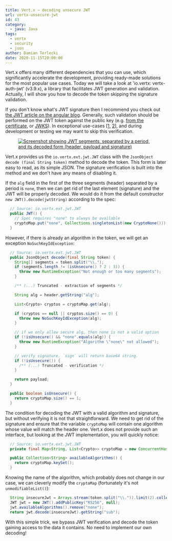 ```yaml
---
title: Vert.x – decoding unsecure JWT
url: vertx-unsecure-jwt
id: 43
category:
  - java: Java
tags:
  - vertx
  - security
  - json
author: Damian Terlecki
date: 2020-11-15T20:00:00
---
```


Vert.x offers many different dependencies that you can use, which significantly accelerate the development, providing ready-made solutions for the most popular use cases. Today we will take a look at 'io.vertx: vertx-auth-jwt' (v3.9.x), a library that facilitates JWT generation and validation. Actually, I will show you how to decode the token skipping the signature validation.

If you don't know what's JWT signature then I recommend you check out [the JWT article on the angular blog](https://blog.angular-university.io/angular-jwt/). Generally, such validation should be performed on the JWT token against the public key (e.g. [from the certificate](https://www.googleapis.com/oauth2/v1/certs), or [JWKS](https://www.googleapis.com/oauth2/v3/certs)). In exceptional use-cases [[1](https://developers.google.com/identity/protocols/oauth2/openid-connect#obtainuserinfo), [2](https://github.com/vert-x3/vertx-auth/issues/168)], and during development or testing we may want to skip this verification.

<figure>
<a href="https://jwt.io/"><img src="/img/hq/jwt.png" alt="Screenshot showing JWT segments, separated by a period, and its decoded form (header, payload and signature)" title="JWT token segments and its decoded form"/></a>
</figure>

Vert.x provides us the `io.vertx.ext.jwt.JWT` class with the `JsonObject decode (final String token)` method to decode the token. This form is later easy to read, as its simple JSON. The signature verification is built into the method and we don't have any means of disabling it.

If the `alg` field in the first of the three segments (header) separated by a period is `none`, then we can get rid of the last element (signature) and the JWT will be properly decoded. We would do it from the default constructor `new JWT().decode(jwtString)` according to the spec:

```java
  // Source: io.vertx.ext.jwt.JWT
  public JWT() {
    // Spec requires "none" to always be available
    cryptoMap.put("none", Collections.singletonList(new CryptoNone()));
  }
```

However, if there is already an algorithm in the token, we will get an exception `NoSuchKeyIdException`:

```java
  // Source: io.vertx.ext.jwt.JWT
  public JsonObject decode(final String token) {
    String[] segments = token.split("\\.");
    if (segments.length != (isUnsecure() ? 2 : 3)) {
      throw new RuntimeException("Not enough or too many segments");
    }

    /** (...) Truncated - extraction of segments */

    String alg = header.getString("alg");

    List<Crypto> cryptos = cryptoMap.get(alg);

    if (cryptos == null || cryptos.size() == 0) {
      throw new NoSuchKeyIdException(alg);
    }

    // if we only allow secure alg, then none is not a valid option
    if (!isUnsecure() && "none".equals(alg)) {
      throw new RuntimeException("Algorithm \"none\" not allowed");
    }

    // verify signature. `sign` will return base64 string.
    if (!isUnsecure()) {
      /** (...) Truncated - verification */
    }

    return payload;
  }

  public boolean isUnsecure() {
    return cryptoMap.size() == 1;
  }
```

The condition for decoding the JWT with a valid algorithm and signature, but without verifying it is not that straightforward. We need to get rid of the signature and ensure that the variable `cryptoMap` will contain one algorithm whose value will match the header one. Vert.x does not provide such an interface, but looking at the JWT implementation, you will quickly notice:

```java
  // Source: io.vertx.ext.jwt.JWT
  private final Map<String, List<Crypto>> cryptoMap = new ConcurrentHashMap<>();

  public Collection<String> availableAlgorithms() {
    return cryptoMap.keySet();
  }
```

Knowing the name of the algorithm, which probably does not change in our case, we can cleverly modify the `cryptoMap` (fortunately it's not `unmodifiableList()`):

```java
  String insecureJwt = Arrays.stream(token.split("\\.")).limit(2).collect(Collectors.joining("."))
  JWT jwt = new JWT().addPublicKey("RS256", null);
  jwt.availableAlgorithms().remove("none");
  return jwt.decode(insecureJwt).getString("sub");
```

With this simple trick, we bypass JWT verification and decode the token gaining access to the data it contains. No need to implement our own decoding!